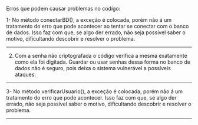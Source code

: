 Erros que podem causar problemas no codígo:

1- No método conectarBD(), a exceção é colocada, porém não á um tratamento do erro que pode acontecer ao tentar se conectar com o banco de dados. Isso faz com que, se algo der errado, não seja possível saber o motivo, dificultando descobrir e resolver o problema.

---------------------------------------------------------------------------------------------------------------------------------------------------------------------------------------------------------------

2. Com a senha não criptografada o código verifica a mesma exatamente como ela foi digitada. Guardar ou usar senhas dessa forma no banco de dados não é seguro, pois deixa o sistema vulnerável a possíveis ataques.

---------------------------------------------------------------------------------------------------------------------------------------------------------------------------------------------------------------

3- No método verificarUsuario(), a exceção é colocada, porém não á um tratamento do erro que pode acontecer. Isso faz com que, se algo der errado, não seja possível saber o motivo, dificultando descobrir e resolver o problema.

---------------------------------------------------------------------------------------------------------------------------------------------------------------------------------------------------------------
